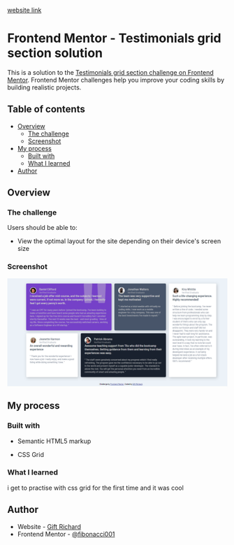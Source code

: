 <a href="https://testimonialsgrids.netlify.app/">website link</a>
# Frontend Mentor - Testimonials grid section solution

This is a solution to the [Testimonials grid section challenge on Frontend Mentor](https://www.frontendmentor.io/challenges/testimonials-grid-section-Nnw6J7Un7). Frontend Mentor challenges help you improve your coding skills by building realistic projects. 

## Table of contents

- [Overview](#overview)
  - [The challenge](#the-challenge)
  - [Screenshot](#screenshot)
- [My process](#my-process)
  - [Built with](#built-with)
  - [What I learned](#what-i-learned)
- [Author](#author)




## Overview

### The challenge

Users should be able to:

- View the optimal layout for the site depending on their device's screen size

### Screenshot

![](/images/screenshot%20desktop.png)


## My process

### Built with

- Semantic HTML5 markup

- CSS Grid




### What I learned

i get to practise with css grid for the first time and it was cool



## Author

- Website - [Gift Richard](https://giftportfolio.netlify.app/)
- Frontend Mentor - [@fibonacci001](https://www.frontendmentor.io/profile/fibonacci001)
